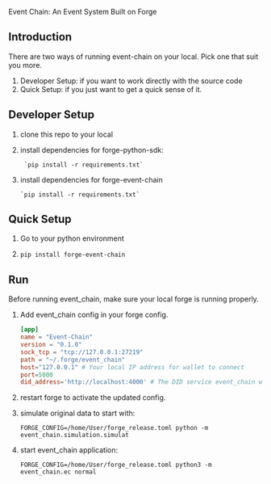 Event Chain: An Event System Built on Forge

Introduction
---

There are two ways of running event-chain on your local. Pick one that suit you more.
1. Developer Setup: if you want to work directly with the source code
2. Quick Setup: if you just want to get a quick sense of it.

Developer Setup
---

1. clone this repo to your local

1. install dependencies for forge-python-sdk:

        `pip install -r requirements.txt`
 2. install dependencies for forge-event-chain

        `pip install -r requirements.txt`

Quick Setup
---
1. Go to your python environment

2. `pip install forge-event-chain`


Run
---

Before running event_chain, make sure your local forge is running properly.

1. Add event_chain config in your forge config.
    ```toml
    [app]
    name = "Event-Chain"
    version = "0.1.0"
    sock_tcp = "tcp://127.0.0.1:27219"
    path = "~/.forge/event_chain"
    host="127.0.0.1" # Your local IP address for wallet to connect
    port=5000
    did_address='http://localhost:4000' # The DID service event_chain will call from

    ```

1. restart forge to activate the updated config.

1. simulate original data to start with:

   `FORGE_CONFIG=/home/User/forge_release.toml python -m event_chain.simulation.simulat`

2. start event_chain application:

   `FORGE_CONFIG=/home/User/forge_release.toml python3 -m event_chain.ec normal`
